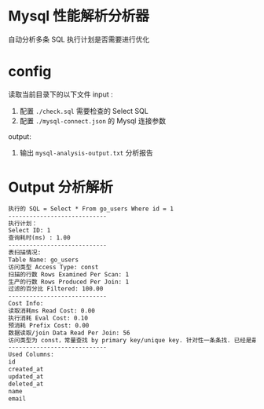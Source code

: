 # Mysql 性能解析分析器

自动分析多条 SQL 执行计划是否需要进行优化

# config
读取当前目录下的以下文件
input : 
1. 配置 `./check.sql` 需要检查的 Select SQL
2. 配置 `./mysql-connect.json` 的 Mysql 连接参数

output:
1. 输出 `mysql-analysis-output.txt` 分析报告

# Output 分析解析
```txt
执行的 SQL = Select * From go_users Where id = 1
----------------------------
执行计划：
Select ID: 1
查询耗时(ms) : 1.00
----------------------------
表扫描情况:
Table Name: go_users
访问类型 Access Type: const
扫描的行数 Rows Examined Per Scan: 1
生产的行数 Rows Produced Per Join: 1
过滤的百分比 Filtered: 100.00
----------------------------
Cost Info:
读取消耗ms Read Cost: 0.00
执行消耗 Eval Cost: 0.10
预消耗 Prefix Cost: 0.00
数据读取/join Data Read Per Join: 56
访问类型为 const，常量查找 by primary key/unique key. 针对性一条条找. 已经是最优访问方式，无需优化。
----------------------------
Used Columns:
id
created_at
updated_at
deleted_at
name
email


```
